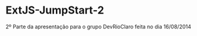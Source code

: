 ExtJS-JumpStart-2
=================

2º Parte da apresentação para o grupo DevRioClaro feita no dia 16/08/2014

